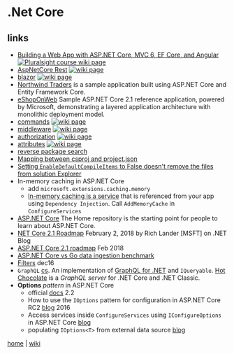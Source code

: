 # .Net Core

## links

- [Building a Web App with ASP.NET Core, MVC 6, EF Core, and Angular](./netcore/Building.A.Web.App.With.ASP.NET.Core.MVC6.EFCore.And.Angular.md) [![Pluralsight course wiki page](https://img.shields.io/badge/Pluralsight-wiki-red.svg)](./netcore/Building.A.Web.App.With.ASP.NET.Core.MVC6.EFCore.And.Angular.md)
- [AspNetCore Rest](rest.md) [![wiki page](https://img.shields.io/badge/wiki-page-green.svg)](rest.md)
- [blazor](./netcore/blazor.md) [![wiki page](https://img.shields.io/badge/wiki-page-green.svg)](./netcore/blazor.md)
- [Northwind Traders](https://github.com/JasonGT/NorthwindTraders) is a sample application built using ASP.NET Core and Entity Framework Core.
- [eShopOnWeb](https://github.com/dotnet-architecture/eShopOnWeb) Sample ASP.NET Core 2.1 reference application, powered by Microsoft, demonstrating a layered application architecture with monolithic deployment model.
- [commands](./netcore/commands.md) [![wiki page](https://img.shields.io/badge/wiki-page-green.svg)](./netcore/commands.md)
- [middleware](./netcore/middleware.md) [![wiki page](https://img.shields.io/badge/wiki-page-green.svg)](./netcore/middleware.md)
- [authorization](./netcore/authorization.md) [![wiki page](https://img.shields.io/badge/wiki-page-green.svg)](./netcore/authorization.md)
- [attributes](./netcore/attrib.md) [![wiki page](https://img.shields.io/badge/wiki-page-green.svg)](./netcore/attrib.md)
- [reverse package search](https://packagesearch.azurewebsites.net/)
- [Mapping between csproj and project.json](https://docs.microsoft.com/en-us/dotnet/core/tools/project-json-to-csproj)
- [Setting `EnableDefaultCompileItems` to False doesn't remove the files from solution Explorer](https://github.com/dotnet/sdk/issues/1157)
- In-memory caching in ASP.NET Core
  - add `microsoft.extensions.caching.memory`
  - [In-memory caching is a service](https://docs.microsoft.com/en-us/aspnet/core/performance/caching/memory) that is referenced from your app using `Dependency Injection`. Call `AddMemoryCache` in `ConfigureServices`
- [ASP.NET Core](https://github.com/aspnet/home) The Home repository is the starting point for people to learn about ASP.NET Core.
- [NET Core 2.1 Roadmap](https://blogs.msdn.microsoft.com/dotnet/2018/02/02/net-core-2-1-roadmap/) February 2, 2018 by Rich Lander [MSFT] on .NET Blog
- [ASP.NET Core 2.1 roadmap](https://blogs.msdn.microsoft.com/webdev/2018/02/02/asp-net-core-2-1-roadmap/) Feb 2018
- [ASP.NET Core vs Go data ingestion benchmark](https://stefanprodan.com/2016/aspnetcore-vs-golang-data-ingestion-benchmark/)
- [Filters](https://docs.microsoft.com/en-us/aspnet/core/mvc/controllers/filters) dec16
- `GraphQL` [cs](https://graphql.org/code/#c-net). An implementation of [GraphQL for .NET](https://github.com/ckimes89/graphql-net) and `IQueryable`. [Hot Chocolate](https://github.com/ChilliCream/hotchocolate) is a _GraphQL server_ for .NET Core and .NET Classic.
- **Options** _pattern_ in ASP.NET Core
  - official [docs](https://docs.microsoft.com/en-us/aspnet/core/fundamentals/configuration/options?view=aspnetcore-2.2) 2.2
  - How to use the `IOptions` pattern for configuration in ASP.NET Core RC2 [blog](https://andrewlock.net/how-to-use-the-ioptions-pattern-for-configuration-in-asp-net-core-rc2/) 2016
  - Access services inside `ConfigureServices` using `IConfigureOptions` in ASP.NET Core [blog](https://andrewlock.net/access-services-inside-options-and-startup-using-configureoptions/)
  - populating `IOptions<T>` from external data source [blog](https://tpodolak.com/blog/2017/02/26/asp-net-core-populating-ioptions-external-data-source/)

[home](../README.md) | [wiki](https://github.com/illegitimis/Tutorial/wiki)
